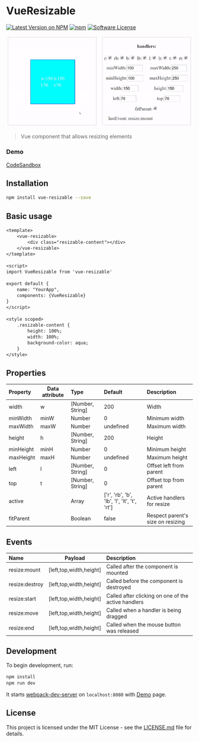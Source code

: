 # VueResizable

[![Latest Version on NPM](https://img.shields.io/npm/v/vue-resizable.svg?style=flat-square)](https://npmjs.com/package/vue-resizable)
[![npm](https://img.shields.io/npm/dt/vue-resizable.svg?style=flat-square)](https://www.npmjs.com/package/vue-resizable)
[![Software License](https://img.shields.io/badge/license-MIT-brightgreen.svg?style=flat-square)](LICENSE.md)

![](./docs/logo.gif) 

> Vue component that allows resizing elements

### Demo

[CodeSandbox](https://codesandbox.io/s/13qp7xk787)

## Installation

```sh
npm install vue-resizable --save
```

## Basic usage

```vue
<template>
    <vue-resizable>
        <div class="resizable-content"></div>
    </vue-resizable>
</template>

<script>
import VueResizable from 'vue-resizable'

export default {
    name: "YourApp",
    components: {VueResizable}
}
</script>

<style scoped>
    .resizable-content {
        height: 100%;
        width: 100%;
        background-color: aqua;
    }
</style>
```

## Properties


| Property            |  Data attribute    | Type    | Default | Description                                                                                                                                                                                                                                                                           |
|:--------------------|------|:--------|:--------|:--------------------------------------------------------------------------------------------------------------------------------------------------------------------------------------------------------------------------------------------------------------------------------------|
| width               |   w   | [Number, String] | 200   | Width           
| minWidth            |   minW   | Number  | 0    |  Minimum width     
| maxWidth            |   maxW    | Number | undefined   | Maximum width
| height               |  h   | [Number, String]  | 200    | Height                                                                                                                                                                                                                    |
| minHeight        | minH | Number  | 0       | Minimum height                                                                                                                                                                                                                |
| maxHeight    | maxH | Number  | undefined       | Maximum height                                                                                                                                                                                                                              |
| left          |   l    | [Number, String] | 0    | Offset left from parent                                                                                                                                                                                                                                                     |
| top       | t | [Number, String] | 0   | Offset top from parent          
| active     |    | Array | ['r', 'rb', 'b', 'lb', 'l', 'lt', 't', 'rt']   | Active handlers for resize    
| fitParent    |     | Boolean | false  | Respect parent's size on resizing

## Events

| Name            |  Payload   |  Description                                                                                                                                                                                                                                                                           |
|:--------------------|-------------|:--------------------------------------------------------------------------------------------------------------------------------------------------------------------------------------------------------------------------------------------------------------------------------------|
| resize:mount               |   [left,top,width,height]      | Called after the component is mounted 
| resize:destroy               |   [left,top,width,height]      | Called before the component is destroyed 
| resize:start               |   [left,top,width,height]      | Called after clicking on one of the active handlers 
| resize:move               |   [left,top,width,height]      | Called when a handler is being dragged
| resize:end               |   [left,top,width,height]      | Called when the mouse button was released

## Development



To begin development, run:

``` bash
npm install 
npm run dev
```
It starts [webpack-dev-server](https://github.com/webpack/webpack-dev-server) on `localhost:8080` with [Demo](./docs) page.

## License

This project is licensed under the MIT License - see the [LICENSE.md](LICENSE.md) file for details.


     